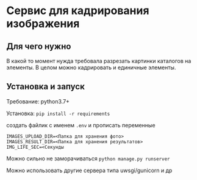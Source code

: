 # Сервис для кадрирования изображения


##  Для чего нужно
В какой то момент нужда требовала разрезать картинки каталогов
на элементы. В целом можно кадрировать и единичные элементы.


## Установка и запуск
Требование:
python3.7+

Установка:
`pip install -r requirements`

создать файлик с именем `.env` и прописать переменные
```
IMAGES_UPLOAD_DIR=<Папка для хранения фото>
IMAGES_RESULT_DIR=<Папка для хранения результатов>
IMG_LIFE_SEC=<Секунды 
```

Можно сильно не заморачиваться 
`python manage.py runserver`

Можно использовать другие сервера типа uwsgi/gunicorn и др
